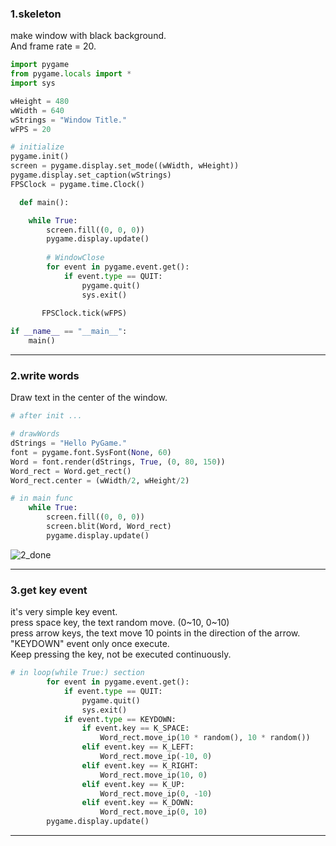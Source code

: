 ### 1.skeleton  
make window with black background.  
And frame rate = 20.  

```python
import pygame
from pygame.locals import *
import sys

wHeight = 480
wWidth = 640
wStrings = "Window Title."
wFPS = 20

# initialize
pygame.init()
screen = pygame.display.set_mode((wWidth, wHeight))
pygame.display.set_caption(wStrings)
FPSClock = pygame.time.Clock()

  def main():

    while True:
        screen.fill((0, 0, 0))
        pygame.display.update()
        
        # WindowClose
        for event in pygame.event.get():
            if event.type == QUIT:
                pygame.quit()
                sys.exit()
                
       FPSClock.tick(wFPS)

if __name__ == "__main__":
    main()
```
---
  
### 2.write words  
Draw text in the center of the window.  

```python
# after init ...

# drawWords
dStrings = "Hello PyGame."
font = pygame.font.SysFont(None, 60)
Word = font.render(dStrings, True, (0, 80, 150))
Word_rect = Word.get_rect()
Word_rect.center = (wWidth/2, wHeight/2)

# in main func
    while True:
        screen.fill((0, 0, 0))
        screen.blit(Word, Word_rect)
        pygame.display.update()
```

![2_done](https://user-images.githubusercontent.com/58809086/72351111-1097fa80-3723-11ea-9889-ab7b22684dff.png)

---

### 3.get key event
it's very simple key event.  
press space key, the text random move. (0~10, 0~10)  
press arrow keys, the text move 10 points in the direction of the arrow.  
"KEYDOWN" event only once execute.  
Keep pressing the key, not be executed continuously.

```python
# in loop(while True:) section
        for event in pygame.event.get():
            if event.type == QUIT:
                pygame.quit()
                sys.exit()
            if event.type == KEYDOWN:
                if event.key == K_SPACE:
                    Word_rect.move_ip(10 * random(), 10 * random())
                elif event.key == K_LEFT:
                    Word_rect.move_ip(-10, 0)
                elif event.key == K_RIGHT:
                    Word_rect.move_ip(10, 0)
                elif event.key == K_UP:
                    Word_rect.move_ip(0, -10)
                elif event.key == K_DOWN:
                    Word_rect.move_ip(0, 10)
        pygame.display.update()
```
---